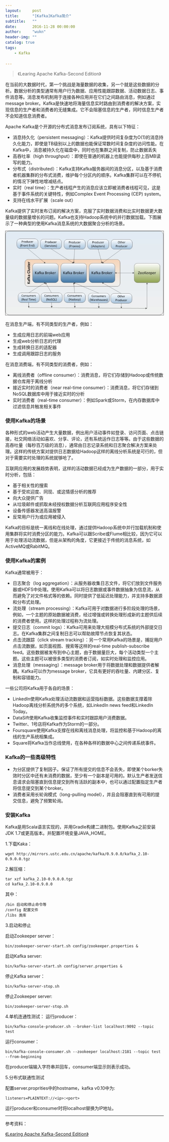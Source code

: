 ```yaml
---
layout:     post
title:      "[Kafka]Kafka简介"
subtitle:   ""
date:       2016-11-28 00:00:00
author:     "wukn"
header-img: ""
catalog: true
tags:
    - Kafka

---
```


> 《Learing Apache Kafka-Second Edition》


在当前的大数据时代，第一个挑战是海量数据的收集，另一个就是这些数据的分析。数据分析的类型通常有用户行为数据、应用性能跟踪数据、活动数据日志、事件消息等。消息发布机制用于连接各种应用并在它们之间路由消息，例如通过message broker。Kafka是快速地将海量信息实时路由到消费者的解决方案，实现信息的生产者和消费者的无缝集成。它不会阻塞信息的生产者，同时信息生产者不会知道信息消费者。

Apache Kafka是个开源的分布式消息发布订阅系统，具有以下特征：

* 消息持久化（persistent messaging）：Kafka提供时间复杂度为O(1)的消息持久化能力，即使是TB级别以上的数据也能保证常数时间复杂度的访问性能。在Kafka中，消息被持久化在磁盘中，同时也在集群之间复制，防止数据丢失
* 高吞吐率（high throughput）：即使在普通的机器上也能提供每秒上百MB读写的能力。
* 分布式（distributed）：Kafka支持Kafka服务器间的消息分区，以及基于消费者机器集群的分布式消费，维护每个分区内的顺序。Kafka集群可以在不停机的情况下弹性地增减结点。
* 实时（real time）：生产者线程产生的消息应该立即被消费者线程可见，这是基于事件系统的关键特性，例如Complex Event Processing (CEP) system。
* 支持在线水平扩展（scale out）

Kafka提供了实时发布订阅的解决方案，克服了实时数据消费和比实时数据更大数量级的数据量增长的问题。Kafka也支持Hadoop系统中的并行数据加载。下图展示了一种典型的使用Kafka消息系统的大数据聚合分析的场景。

![](/img/post/kafka/introduction/kafka-introduction.png)

在消息生产端，有不同类型的生产者，例如：

* 生成应用日志的前端web应用
* 生成web分析日志的代理
* 生成转换日志的适配器
* 生成调用跟踪日志的服务

在消息消费端，有不同类型的消费者，例如：

* 离线消费者（offline consumer）：消费消息，将它们存储到Hadoop或传统数据仓库用于离线分析
* 接近实时的消费者（near real-time consumer）：消费消息，将它们存储到NoSQL数据库中用于接近实时的分析
* 实时消费者（real-time consumer）：例如Spark或Storm，在内存数据库中过滤信息并触发相关事件

### 使用Kafka的场景

各种形式的web活动产生大量数据，例出用户活动事件如登录、访问页面、点击链接，社交网络活动如喜欢、分享、评论，还有系统运作日志等等。由于这些数据的高吞吐量（每秒百万级的消息），通常由日志记录系统和日志聚合解决方案来处理。这样的传统方案对提供日志数据给Hadoop这样的离线分析系统是可行的，但对于需要实时处理的系统就够呛了。

互联网应用的发展趋势表明，这样的活动数据已经成为生产数据的一部分，用于实时分析，包括：

* 基于相关性的搜索
* 基于受欢迎度、同现、或这情感分析的推荐
* 向大众提供广告
* 从垃圾邮件或抓取未经授权数据分析互联网应用程序安全性
* 设备传感器发送高温报警
* 反常用户行为或应用被侵入

Kafka的目标是统一离线和在线处理，通过提供Hadoop系统中并行加载机制和使用集群将实时消费分区的能力。Kafka可以跟Scribe或Flume相比较，因为它可以用于处理活动流数据，但是从架构的角度，它更接近于传统的消息系统，如ActiveMQ或RabitMQ。

### 使用Kafka的案例

Kafka通常被用于：

* 日志聚合（log aggregation）：从服务器收集日志文件，将它们放到文件服务器或HDFS中处理。使用Kafka可以将日志数据或事件数据抽象为信息流，从而避免了对文件格式等的依赖。同时提供了低延迟处理能力，并支持多数据源和分布式处理。
* 流处理（stream processing）：Kafka可用于对数据进行多阶段处理的场景，例如，一个主题的原始数据被消费，经过增强或转换处理形成新的主题供后续的消费者使用。这样的处理过程称为流处理。
* 提交日志（commit logs）：Kafka可用来处理大规模分布式系统的外部提交日志。在Kafka集群之间复制日志可以帮助故障节点恢复其状态。
* 点击流跟踪（click stream tracking）：另一个常用Kafka的场景是，捕捉用户点击流数据，如页面视图、搜索等这样的real-time publish-subscribe feed。这些数据被发布到中心主题，由于数据量巨大，每个活动类型一个主题。这些主题可以被很多类型的消费者订阅，如实时处理和监控应用。
* 消息处理（messaging）：message broker用于将数据处理和数据提供者解耦。Kafka可以作为message broker，它具有更好的吞吐量、内建分区、复制和容错能力。

一些公司将Kafka用于各自的场景：

* LinkedIn使用Kafka处理活动流数据和运营指标数据。这些数据支撑着除Hadoop离线分析系统外的多个系统，如LinkedIn news feed和LinkedIn Today。
* DataSift使用Kafka收集监控事件和实时跟踪用户消费数据。
* Twitter、1号店将Kafka作为Storm的一部分。
* Foursquare使用Kafka支撑在线和离线消息处理，将监控和基于Hadoop的离线的生产系统相集成。
* Square将Kafka当作总线使用，在各种各样的数据中心之间传递系统事件。

### Kafka的一些高级特性

* 为分区提供了复制因子。保证了所有提交的信息不会丢失，即使某个borker失效时分区中还有未消费的数据，至少有一个副本是可用的。默认生产者发送信息请求会阻塞直到信息提交到所有活跃的副本中，也可以通过配置指定生产者将信息提交到某个broker。
* 消费者采用长轮询模式（long-pulling model），并且会阻塞直到有可用的提交信息，避免了频繁轮询。

### 安装Kafka

Kafka是用Scala语言实现的，并用Gradle构建二进制包。使用Kafka之前安装JDK 1.7或更高版本。并配置环境变量JAVA_HOME。

1.下载Kaka：

```
wget http://mirrors.ustc.edu.cn/apache/kafka/0.9.0.0/kafka_2.10-0.9.0.0.tgz
```

2.解压缩：

```
tar xzf kafka_2.10-0.9.0.0.tgz
cd kafka_2.10-0.9.0.0
```

其中：

```
/bin 启动和停止命令等
/config 配置文件
/libs 类库
```

3.启动和停止

启动Zookeeper server：

```
bin/zookeeper-server-start.sh config/zookeeper.properties &
```

启动Kafka server:

```
bin/kafka-server-start.sh config/server.properties &  
```

停止Kafka server：

```
bin/kafka-server-stop.sh  
```

停止Zookeeper server:

```
bin/zookeeper-server-stop.sh
```

4.单机连通性测试：
运行producer：

```
bin/kafka-console-producer.sh --broker-list localhost:9092 --topic test  
```
运行consumer：

```
bin/kafka-console-consumer.sh --zookeeper localhost:2181 --topic test --from-beginning  
```
在producer端输入字符串并回车，consumer端显示则表示成功。

5.分布式联通性测试

配置server.proprities中的hostname，kafka v0.10中为:

```
listeners=PLAINTEXT://<ip>:<port>
```
运行producer和consumer时将localhost替换为IP地址。

---

参考资料：

[《Learing Apache Kafka-Second Edition》](http://www.cnblogs.com/w1991/p/5080918.html)
